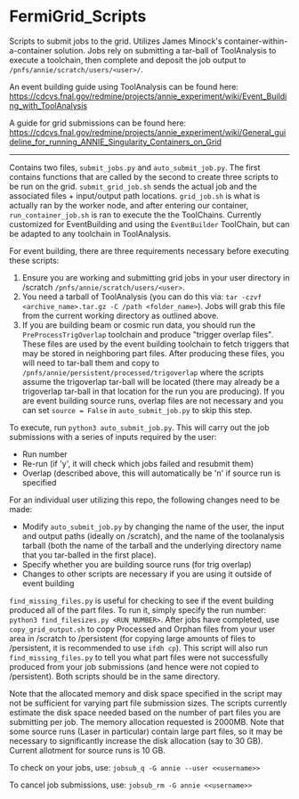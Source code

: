 # FermiGrid_Scripts

Scripts to submit jobs to the grid. Utilizes James Minock's container-within-a-container solution. Jobs rely on submitting a tar-ball of ToolAnalysis to execute a toolchain, then complete and deposit the job output to ```/pnfs/annie/scratch/users/<user>/```.

An event building guide using ToolAnalysis can be found here: https://cdcvs.fnal.gov/redmine/projects/annie_experiment/wiki/Event_Building_with_ToolAnalysis

A guide for grid submissions can be found here: https://cdcvs.fnal.gov/redmine/projects/annie_experiment/wiki/General_guideline_for_running_ANNIE_Singularity_Containers_on_Grid

-----------------------
Contains two files, ```submit_jobs.py``` and ```auto_submit_job.py```. The first contains functions that are called by the second to create three scripts to be run on the grid. ```submit_grid_job.sh``` sends the actual job and the associated files + input/output path locations. ```grid_job.sh``` is what is actually ran by the worker node, and after entering our container, ```run_container_job.sh``` is ran to execute the the ToolChains. Currently customized for EventBuilding and using the ```EventBuilder``` ToolChain, but can be adapted to any toolchain in ToolAnalysis.

For event building, there are three requirements necessary before executing these scripts:
1. Ensure you are working and submitting grid jobs in your user directory in /scratch ```/pnfs/annie/scratch/users/<user>```.
2. You need a tarball of ToolAnalysis (you can do this via: ```tar -czvf <archive_name>.tar.gz -C /path <folder_name>```). Jobs will grab this file from the current working directory as outlined above.
3. If you are building beam or cosmic run data, you should run the ```PreProcessTrigOverlap``` toolchain and produce "trigger overlap files". These files are used by the event building toolchain to fetch triggers that may be stored in neighboring part files. After producing these files, you will need to tar-ball them and copy to ```/pnfs/annie/persistent/processed/trigoverlap``` where the scripts assume the trigoverlap tar-ball will be located (there may already be a trigoverlap tar-ball in that location for the run you are producing). If you are event building source runs, overlap files are not necessary and you can set ```source = False``` in ```auto_submit_job.py``` to skip this step.
  
To execute, run ```python3 auto_submit_job.py```. This will carry out the job submissions with a series of inputs required by the user:
- Run number
- Re-run (if 'y', it will check which jobs failed and resubmit them)
- Overlap (described above, this will automatically be 'n' if source run is specified

For an individual user utilizing this repo, the following changes need to be made:
- Modify ```auto_submit_job.py``` by changing the name of the user, the input and output paths (ideally on /scratch), and the name of the toolanalysis tarball (both the name of the tarball and the underlying directory name that you tar-balled in the first place).
- Specify whether you are building source runs (for trig overlap)
- Changes to other scripts are necessary if you are using it outside of event building
  

```find_missing_files.py``` is useful for checking to see if the event building produced all of the part files. To run it, simply specify the run number: ```python3 find_filesizes.py <RUN_NUMBER>```. After jobs have completed, use ```copy_grid_output.sh``` to copy Processed and Orphan files from your user area in /scratch to /persistent (for copying large amounts of files to /persistent, it is recommended to use ```ifdh cp```). This script will also run ```find_missing_files.py``` to tell you what part files were not successfully produced from your job submissions (and hence were not copied to /persistent). Both scripts should be in the same directory.

Note that the allocated memory and disk space specified in the script may not be sufficient for varying part file submission sizes. The scripts currently estimate the disk space needed based on the number of part files you are submitting per job. The memory allocation requested is 2000MB. Note that some source runs (Laser in particular) contain large part files, so it may be necessary to significantly increase the disk allocation (say to 30 GB). Current allotment for source runs is 10 GB.

To check on your jobs, use: ```jobsub_q -G annie --user <<username>>```

To cancel job submissions, use: ```jobsub_rm -G annie <<username>>```
